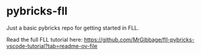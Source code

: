 # pybricks-fll
Just a basic pybricks repo for getting started in FLL.

Read the full FLL tutorial here:
https://github.com/MrGibbage/fll-pybricks-vscode-tutorial?tab=readme-ov-file
